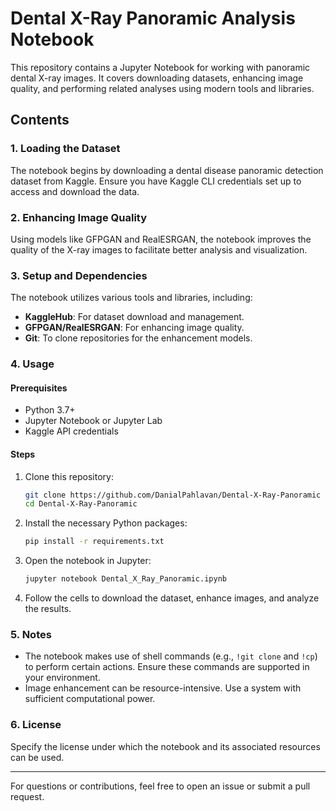 # Dental X-Ray Panoramic Analysis Notebook

This repository contains a Jupyter Notebook for working with panoramic dental X-ray images. It covers downloading datasets, enhancing image quality, and performing related analyses using modern tools and libraries.

## Contents

### 1. Loading the Dataset
The notebook begins by downloading a dental disease panoramic detection dataset from Kaggle. Ensure you have Kaggle CLI credentials set up to access and download the data.

### 2. Enhancing Image Quality
Using models like GFPGAN and RealESRGAN, the notebook improves the quality of the X-ray images to facilitate better analysis and visualization.

### 3. Setup and Dependencies
The notebook utilizes various tools and libraries, including:
- **KaggleHub**: For dataset download and management.
- **GFPGAN/RealESRGAN**: For enhancing image quality.
- **Git**: To clone repositories for the enhancement models.

### 4. Usage

#### Prerequisites
- Python 3.7+
- Jupyter Notebook or Jupyter Lab
- Kaggle API credentials

#### Steps
1. Clone this repository:
   ```bash
   git clone https://github.com/DanialPahlavan/Dental-X-Ray-Panoramic
   cd Dental-X-Ray-Panoramic
   ```
2. Install the necessary Python packages:
   ```bash
   pip install -r requirements.txt
   ```
3. Open the notebook in Jupyter:
   ```bash
   jupyter notebook Dental_X_Ray_Panoramic.ipynb
   ```
4. Follow the cells to download the dataset, enhance images, and analyze the results.

### 5. Notes
- The notebook makes use of shell commands (e.g., `!git clone` and `!cp`) to perform certain actions. Ensure these commands are supported in your environment.
- Image enhancement can be resource-intensive. Use a system with sufficient computational power.

### 6. License
Specify the license under which the notebook and its associated resources can be used.

---

For questions or contributions, feel free to open an issue or submit a pull request.

